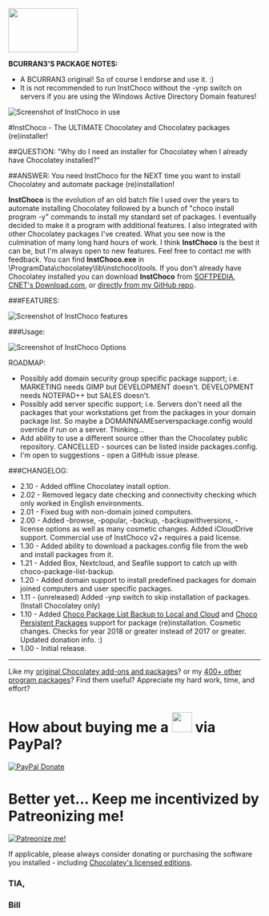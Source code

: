 <img src="https://cdn.staticaly.com/gh/bcurran3/ChocolateyPackages/master/InstChoco/InstChoco_icon.png" width="139" height="88">

**BCURRAN3'S PACKAGE NOTES:**

* A BCURRAN3 original! So of course I endorse and use it. :)
* It is not recommended to run InstChoco without the -ynp switch on servers if you are using the Windows Active Directory Domain features!

![Screenshot of InstChoco in use](https://cdn.staticaly.com/gh/bcurran3/ChocolateyPackages/master/InstChoco/InstChoco_screenshot.png)

#InstChoco - The ULTIMATE Chocolatey and Chocolatey packages (re)installer!
	
##QUESTION: "Why do I need an installer for Chocolatey when I already have Chocolatey installed?"

##ANSWER: You need InstChoco for the NEXT time you want to install Chocolatey and automate package (re)installation!

**InstChoco** is the evolution of an old batch file I used over the years to automate installing Chocolatey followed by a bunch of "choco install program -y" commands to install my standard set of packages. I eventually decided to make it a program with additional features. I also integrated with other Chocolatey packages I've created. What you see now is the culmination of many long hard hours of work. I think **InstChoco** is the best it can be, but I'm always open to new features. Feel free to contact me with feedback. You can find **InstChoco.exe** in \ProgramData\chocolatey\lib\instchoco\tools. If you don't already have Chocolatey installed you can download **InstChoco** from [SOFTPEDIA](http://www.softpedia.com/get/System/System-Miscellaneous/InstChoco.shtml), [CNET's Download.com](https://download.cnet.com/InstChoco/3000-2094_4-77751542.html), or [directly from my GitHub repo](https://github.com/bcurran3/ChocolateyPackages/raw/master/InstChoco/tools/InstChoco.exe).

###FEATURES:

![Screenshot of InstChoco features](https://cdn.staticaly.com/gh/bcurran3/ChocolateyPackages/master/InstChoco/InstChoco_features_screenshot.png)

###Usage: 

![Screenshot of InstChoco Options](https://cdn.staticaly.com/gh/bcurran3/ChocolateyPackages/master/InstChoco/InstChoco_usage_screenshot.png)


ROADMAP:
* Possibly add domain security group specific package support; i.e. MARKETING needs GIMP but DEVELOPMENT doesn't. DEVELOPMENT needs NOTEPAD++ but SALES doesn't.
* Possibly add server specific support; i.e. Servers don't need all the packages that your workstations get from the packages in your domain package list. So maybe a DOMAINNAMEserverspackage.config would override if run on a server. Thinking...
* Add ability to use a different source other than the Chocolatey public repository. CANCELLED - sources can be listed inside packages.config.
* I'm open to suggestions - open a GitHub issue please.

###CHANGELOG:
* 2.10 - Added offline Chocolatey install option.
* 2.02 - Removed legacy date checking and connectivity checking which only worked in English environments.
* 2.01 - Fixed bug with non-domain joined computers.
* 2.00 - Added -browse, -popular, -backup, -backupwithversions, -license options as well as many cosmetic changes. Added iCloudDrive support. Commercial use of InstChoco v2+ requires a paid license.
* 1.30 - Added ability to download a packages.config file from the web and install packages from it.
* 1.21 - Added Box, Nextcloud, and Seafile support to catch up with choco-package-list-backup.
* 1.20 - Added domain support to install predefined packages for domain joined computers and user specific packages.
* 1.11 - (unreleased) Added -ynp switch to skip installation of packages. (Install Chocolatey only)
* 1.10 - Added [Choco Package List Backup to Local and Cloud](https://chocolatey.org/packages/choco-package-list-backup) and [Choco Persistent Packages](https://chocolatey.org/packages/choco-persistent-packages) support for package (re)installation. Cosmetic changes. Checks for year 2018 or greater instead of 2017 or greater. Updated donation info. :)
* 1.00 - Initial release.


***

Like my [original Chocolatey add-ons and packages](https://chocolatey.org/search?q=tag%3Abcurran3)? or my [400+ other program packages](https://chocolatey.org/profiles/bcurran3)? Find them useful? Appreciate my hard work, time, and effort?


<h1>How about buying me a <img src="https://cdn.rawgit.com/bcurran3/ChocolateyPackages/master/mylogos/beer.png" alt="" width="40" height="40"> via PayPal?</h1>

[![PayPal Donate](https://www.paypalobjects.com/webstatic/mktg/logo/AM_SbyPP_mc_vs_dc_ae.jpg)](https://www.paypal.me/bcurran3donations)

<h1>Better yet... Keep me incentivized by Patreonizing me!</h1>

[![Patreonize me!](https://c5.patreon.com/external/logo/downloads_wordmark_white_on_coral.png)](https://www.patreon.com/bcurran3)


If applicable, please always consider donating or purchasing the software you installed - including [Chocolatey's licensed editions](https://chocolatey.org/pricing).

<h3>TIA,</h3>

<h3>Bill</h3>